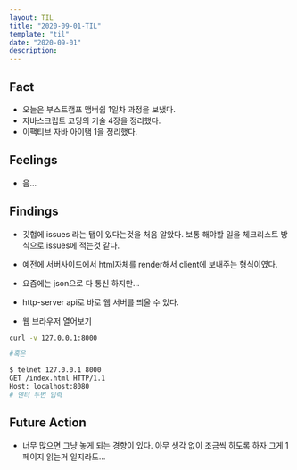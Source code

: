 ```yaml
---
layout: TIL
title: "2020-09-01-TIL"
template: "til"
date: "2020-09-01"
description: 
---
```


## Fact

- 오늘은 부스트캠프 맴버쉽 1일차 과정을 보냈다.
- 자바스크립트 코딩의 기술 4장을 정리했다.
- 이팩티브 자바 아이탬 1을 정리했다.

## Feelings

- 음... 

## Findings

- 깃헙에 issues 라는 탭이 있다는것을 처음 알았다. 보통 해야할 일을 체크리스트 방식으로 issues에 적는것 같다.
- 예전에 서버사이드에서 html자체를 render해서 client에 보내주는 형식이였다.
- 요즘에는 json으로 다 통신 하지만...

- http-server api로 바로 웹 서버를 띄울 수 있다.
- 웹 브라우저 열어보기

``` bash
curl -v 127.0.0.1:8000

#혹은

$ telnet 127.0.0.1 8000
GET /index.html HTTP/1.1
Host: localhost:8080
# 엔터 두번 입력

```

## Future Action

- 너무 많으면 그냥 놓게 되는 경향이 있다. 아무 생각 없이 조금씩 하도록 하자 그게 1 페이지 읽는거 일지라도...
